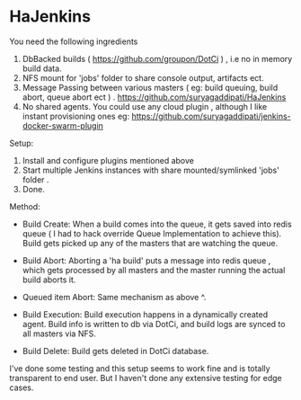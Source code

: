 # HaJenkins

You need the following ingredients 

 1. DbBacked builds ( https://github.com/groupon/DotCi ) , i.e no in memory build data.  
 2. NFS mount for 'jobs' folder to share console output, artifacts ect. 
 3. Message Passing between various masters ( eg: build queuing, build abort, queue abort ect ) . https://github.com/suryagaddipati/HaJenkins
 4. No shared agents. You could use any cloud plugin , although I like instant provisioning ones eg: https://github.com/suryagaddipati/jenkins-docker-swarm-plugin


Setup: 

 1. Install and configure plugins mentioned above
 2. Start multiple Jenkins instances with share mounted/symlinked  'jobs' folder . 
 3. Done. 


Method: 

 * Build Create: When a build comes into the queue, it gets saved into redis queue ( I had to hack override Queue Implementation to achieve this).  Build gets picked up any of the masters that are watching the queue. 

* Build Abort:  Aborting a 'ha build' puts a message into redis queue , which gets processed by all masters and the master running the actual build aborts it. 
 * Queued item Abort: Same mechanism as above ^. 
 * Build Execution: Build execution happens in a dynamically created agent.  Build info is written to db via DotCi, and build logs are synced to all masters via NFS. 
 
 * Build Delete: Build gets deleted in DotCi database. 




I've done some testing and this setup seems to work fine and is totally transparent to end user.  But I haven't done any extensive testing for edge cases.
